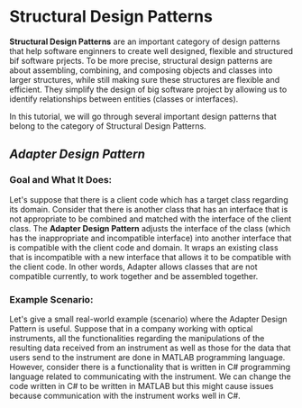 # Structural Design Patterns

**Structural Design Patterns** are an important category of design patterns that help software enginners to create well designed, flexible and structured bif software prjects. To be more precise, structural design patterns are about assembling, combining, and composing objects and classes into larger structures, while still making sure these structures are flexible and efficient. They simplify the design of big software project by allowing us to identify relationships between entities (classes or interfaces). 

In this tutorial, we will go through several important design patterns that belong to the category of Structural Design Patterns.

## *Adapter Design Pattern*
### Goal and What It Does: 
Let's suppose that there is a client code which has a target class regarding its domain. Consider that there is another class that has an interface that is not appropriate to be combined and matched with the interface of the client class. The **Adapter  Design Pattern** adjusts the interface of the class (which has the  inappropriate and incompatible interface) into another interface that is compatible with the client code and domain.  It wraps an existing class that is incompatible with a new interface that allows it to be compatible with the client code.  In other words,  Adapter allows classes that are not compatible currently, to work together and be assembled together. 

### Example Scenario:
Let's give a small real-world example (scenario) where the Adapter Design Pattern is useful. Suppose that in a company working with optical instruments, all the functionalities regarding the manipulations of the resulting data received from an instrument as well as those for the data that users send to the instrument are done in MATLAB programming language. However, consider there is a functionality that is written in C# programming language related to communicating with the instrument.  We can change the code written in C#  to be written in MATLAB but this might cause issues because communication with the instrument works well in C#. 